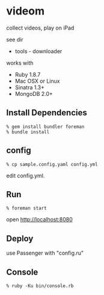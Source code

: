 videom
======
collect videos, play on iPad


see dir

* tools - downloader

works with 

* Ruby 1.8.7
* Mac OSX or Linux
* Sinatra 1.3+
* MongoDB 2.0+


Install Dependencies
--------------------

    % gem install bundler foreman
    % bundle install


config
------

    % cp sample.config.yaml config.yml

edit config.yml.


Run
---

    % foreman start

open [http://localhost:8080](http://localhost:8080)


Deploy
------
use Passenger with "config.ru"


Console
-------

    % ruby -Ku bin/console.rb
